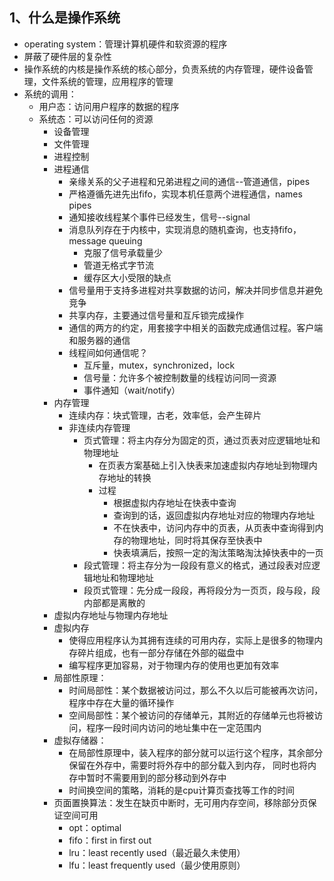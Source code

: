 ## 1、什么是操作系统
- operating system：管理计算机硬件和软资源的程序
- 屏蔽了硬件层的复杂性
- 操作系统的内核是操作系统的核心部分，负责系统的内存管理，硬件设备管理，文件系统的管理，应用程序的管理
- 系统的调用：
    + 用户态：访问用户程序的数据的程序
    + 系统态：可以访问任何的资源
        - 设备管理
        - 文件管理
        - 进程控制
        - 进程通信
            + 亲缘关系的父子进程和兄弟进程之间的通信--管道通信，pipes
            + 严格遵循先进先出fifo，实现本机任意两个进程通信，names pipes
            + 通知接收线程某个事件已经发生，信号--signal
            + 消息队列存在于内核中，实现消息的随机查询，也支持fifo，message queuing
                + 克服了信号承载量少
                + 管道无格式字节流
                + 缓存区大小受限的缺点
            + 信号量用于支持多进程对共享数据的访问，解决并同步信息并避免竞争
            + 共享内存，主要通过信号量和互斥锁完成操作
            + 通信的两方的约定，用套接字中相关的函数完成通信过程。客户端和服务器的通信
            + 线程间如何通信呢？
                - 互斥量，mutex，synchronized，lock
                - 信号量：允许多个被控制数量的线程访问同一资源
                - 事件通知（wait/notify）
        - 内存管理
            + 连续内存：块式管理，古老，效率低，会产生碎片
            + 非连续内存管理
                - 页式管理：将主内存分为固定的页，通过页表对应逻辑地址和物理地址
                    + 在页表方案基础上引入快表来加速虚拟内存地址到物理内存地址的转换
                    + 过程
                        - 根据虚拟内存地址在快表中查询
                        - 查询到的话，返回虚拟内存地址对应的物理内存地址
                        - 不在快表中，访问内存中的页表，从页表中查询得到内存的物理地址，同时将其保存至快表中
                        - 快表填满后，按照一定的淘汰策略淘汰掉快表中的一页
                - 段式管理：将主存分为一段段有意义的格式，通过段表对应逻辑地址和物理地址
                - 段页式管理：先分成一段段，再将段分为一页页，段与段，段内部都是离散的
        - 虚拟内存地址与物理内存地址
        - 虚拟内存
            + 使得应用程序认为其拥有连续的可用内存，实际上是很多的物理内存碎片组成，也有一部分存储在外部的磁盘中
            + 编写程序更加容易，对于物理内存的使用也更加有效率
        - 局部性原理：
            + 时间局部性：某个数据被访问过，那么不久以后可能被再次访问，程序中存在大量的循环操作
            + 空间局部性：某个被访问的存储单元，其附近的存储单元也将被访问，程序一段时间内访问的地址集中在一定范围内
        - 虚拟存储器：
            + 在局部性原理中，装入程序的部分就可以运行这个程序，其余部分保留在外存中，需要时将外存中的部分载入到内存，
                同时也将内存中暂时不需要用到的部分移动到外存中
            + 时间换空间的策略，消耗的是cpu计算页查找等工作的时间
        - 页面置换算法：发生在缺页中断时，无可用内存空间，移除部分页保证空间可用
            + opt：optimal
            + fifo：first in first out
            + lru：least recently used（最近最久未使用）
            + lfu：least frequently used（最少使用原则）